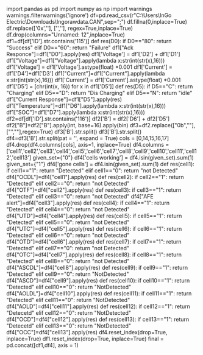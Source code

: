 import pandas as pd
import numpy as np
import warnings
warnings.filterwarnings('ignore')
df=pd.read_csv(r"C:\Users\InGo Electric\Downloads\Ingorawdata.CAN",sep=";")
df.fillna(0,inplace=True)
df.replace(['0x',''], ['',''], regex=True,inplace=True)
df.drop(columns="Unnamed: 12",inplace=True)
df1=df[df['ID'].str.contains('115')]
def res(D0):
    if D0=="80":
        return "Success"
    elif D0=="60":
        return "Failure"
df1["Ack Responce"]=df1["D0"].apply(res)
df1['Voltage'] = df1['D2'] + df1['D1']
df1["Voltage"]=df1["Voltage"].apply(lambda x:str(int(str(x),16)))
df1['Voltage'] = df1['Voltage'].astype(float) *0.001
df1['Current'] = df1['D4']+df1['D3']
df1["Current"]=df1["Current"].apply(lambda x:str(int(str(x),16)))
df1['Current'] = df1['Current'].astype(float) *0.001
df1['D5'] = [chr(int(x, 16)) for x in df1['D5']]
def res(D5):
    if D5=="C":
        return "Charging"
    elif D5=="D":
        return "Dis Charging"
    elif D5=="N":
        return "idle"
df1["Current Response"]=df1["D5"].apply(res)
df1["Temperature"]=df1["D6"].apply(lambda x:str(int(str(x),16)))
df1["SOC"]=df1["D7"].apply(lambda x:str(int(str(x),16)))
df2=df[df['ID'].str.contains('116')]
df2['B'] = df2['D6'] + df2['D5']
df2["B"]=df2["B"].apply(int, base=16).apply(bin)
df3=df2.replace(["0b",""],["",""],regex=True)
df3['B'].str.split()
df3['B'].str.split()
df4=df3['B'].str.split(pat = '', expand = True)
cols = [0,14,15,16,17]
df4.drop(df4.columns[cols], axis=1, inplace=True)
df4.columns =['cell1','cell2','cell3','cell4','cell5','cell6','cell7','cell8','cell9','cell10','cell11','cell12','cell13']
given_set={"0"}
df4['cells working'] = df4.isin(given_set).sum(1)
given_set={"1"}
df4['gone cells'] = df4.isin(given_set).sum(1)
def res(cell1):
    if cell1=="1":
        return "Detected"
    elif cell1=="0":
        return "not Detected"
df4["OCDL"]=df4["cell1"].apply(res)
def res(cell2):
    if cell2=="1":
        return "Detected"
    elif cell2=="0":
        return "not Detected"
df4["OTF"]=df4["cell2"].apply(res)
def res(cell3):
    if cell3=="1":
        return "Detected"
    elif cell3=="0":
        return "not Detected"
df4["AFE alert"]=df4["cell3"].apply(res)
def res(cell4):
    if cell4=="1":
        return "Detected"
    elif cell4=="0":
        return "not Detected"
df4["UTD"]=df4["cell4"].apply(res)
def res(cell5):
    if cell5=="1":
        return "Detected"
    elif cell5=="0":
        return "not Detected"
df4["UTC"]=df4["cell5"].apply(res)
def res(cell6):
    if cell6=="1":
        return "Detected"
    elif cell6=="0":
        return "not Detected"
df4["OTD"]=df4["cell6"].apply(res)
def res(cell7):
    if cell7=="1":
        return "Detected"
    elif cell7=="0":
        return "not Detected"
df4["OTC"]=df4["cell7"].apply(res)
def res(cell8):
    if cell8=="1":
      return "Detected"
    elif cell8=="0":
      return "not Detected"
df4["ASCDL"]=df4["cell8"].apply(res)
def res(cell9):
    if cell9=="1":
        return "Detected"
    elif cell9=="0":
        return "NotDetected"
df4["ASCD"]=df4["cell9"].apply(res)
def res(cell10):
    if cell10=="1":
        return "Detected"
    elif cell10=="0":
        return "NotDetected"
df4["AOLDL"]=df4["cell10"].apply(res)
def res(cell11):
    if cell11=="1":
        return "Detected"
    elif cell11=="0":
        return "NotDetected"
df4["AOLD"]=df4["cell11"].apply(res)
def res(cell12):
    if cell12=="1":
        return "Detecetd"
    elif cell12=="0":
        return "NotDetected"
df4["OCD"]=df4["cell12"].apply(res)
def res(cell13):
    if cell13=="1":
        return "Detecetd"
    elif cell13=="0":
        return "NotDetected"
df4["OCC"]=df4["cell13"].apply(res)
df4.reset_index(drop=True, inplace=True)
df1.reset_index(drop=True, inplace=True)
final = pd.concat([df1,df4], axis = 1)
